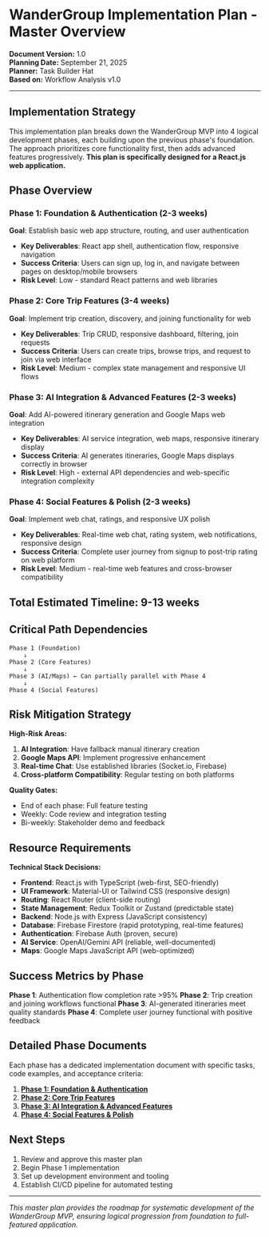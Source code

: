 # WanderGroup Implementation Plan - Master Overview

**Document Version:** 1.0  
**Planning Date:** September 21, 2025  
**Planner:** Task Builder Hat  
**Based on:** Workflow Analysis v1.0

---

## Implementation Strategy

This implementation plan breaks down the WanderGroup MVP into 4 logical development phases, each building upon the previous phase's foundation. The approach prioritizes core functionality first, then adds advanced features progressively. **This plan is specifically designed for a React.js web application.**

## Phase Overview

### Phase 1: Foundation & Authentication (2-3 weeks)
**Goal**: Establish basic web app structure, routing, and user authentication
- **Key Deliverables**: React app shell, authentication flow, responsive navigation
- **Success Criteria**: Users can sign up, log in, and navigate between pages on desktop/mobile browsers
- **Risk Level**: Low - standard React patterns and web libraries

### Phase 2: Core Trip Features (3-4 weeks)
**Goal**: Implement trip creation, discovery, and joining functionality for web
- **Key Deliverables**: Trip CRUD, responsive dashboard, filtering, join requests
- **Success Criteria**: Users can create trips, browse trips, and request to join via web interface
- **Risk Level**: Medium - complex state management and responsive UI flows

### Phase 3: AI Integration & Advanced Features (2-3 weeks)
**Goal**: Add AI-powered itinerary generation and Google Maps web integration
- **Key Deliverables**: AI service integration, web maps, responsive itinerary display
- **Success Criteria**: AI generates itineraries, Google Maps displays correctly in browser
- **Risk Level**: High - external API dependencies and web-specific integration complexity

### Phase 4: Social Features & Polish (2-3 weeks)
**Goal**: Implement web chat, ratings, and responsive UX polish
- **Key Deliverables**: Real-time web chat, rating system, web notifications, responsive design
- **Success Criteria**: Complete user journey from signup to post-trip rating on web platform
- **Risk Level**: Medium - real-time web features and cross-browser compatibility

## Total Estimated Timeline: 9-13 weeks

## Critical Path Dependencies

```
Phase 1 (Foundation) 
    ↓
Phase 2 (Core Features) 
    ↓
Phase 3 (AI/Maps) ← Can partially parallel with Phase 4
    ↓
Phase 4 (Social Features)
```

## Risk Mitigation Strategy

**High-Risk Areas:**
1. **AI Integration**: Have fallback manual itinerary creation
2. **Google Maps API**: Implement progressive enhancement
3. **Real-time Chat**: Use established libraries (Socket.io, Firebase)
4. **Cross-platform Compatibility**: Regular testing on both platforms

**Quality Gates:**
- End of each phase: Full feature testing
- Weekly: Code review and integration testing
- Bi-weekly: Stakeholder demo and feedback

## Resource Requirements

**Technical Stack Decisions:**
- **Frontend**: React.js with TypeScript (web-first, SEO-friendly)
- **UI Framework**: Material-UI or Tailwind CSS (responsive design)
- **Routing**: React Router (client-side routing)
- **State Management**: Redux Toolkit or Zustand (predictable state)
- **Backend**: Node.js with Express (JavaScript consistency)
- **Database**: Firebase Firestore (rapid prototyping, real-time features)
- **Authentication**: Firebase Auth (proven, secure)
- **AI Service**: OpenAI/Gemini API (reliable, well-documented)
- **Maps**: Google Maps JavaScript API (web-optimized)

## Success Metrics by Phase

**Phase 1**: Authentication flow completion rate >95%
**Phase 2**: Trip creation and joining workflows functional
**Phase 3**: AI-generated itineraries meet quality standards
**Phase 4**: Complete user journey functional with positive feedback

## Detailed Phase Documents

Each phase has a dedicated implementation document with specific tasks, code examples, and acceptance criteria:

1. **[Phase 1: Foundation & Authentication](./phase-1-foundation-auth.md)**
2. **[Phase 2: Core Trip Features](./phase-2-core-features.md)**
3. **[Phase 3: AI Integration & Advanced Features](./phase-3-ai-integration.md)**
4. **[Phase 4: Social Features & Polish](./phase-4-social-features.md)**

## Next Steps

1. Review and approve this master plan
2. Begin Phase 1 implementation
3. Set up development environment and tooling
4. Establish CI/CD pipeline for automated testing

---

*This master plan provides the roadmap for systematic development of the WanderGroup MVP, ensuring logical progression from foundation to full-featured application.*

